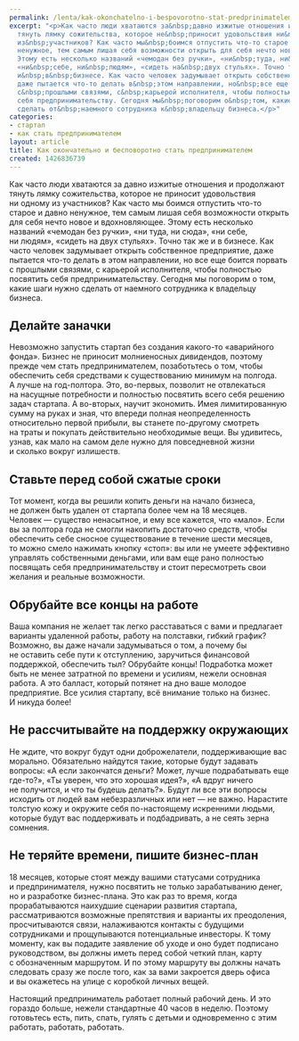 ```yaml
---
permalink: /lenta/kak-okonchatelno-i-bespovorotno-stat-predprinimatelem
excerpt: "<p>Как часто люди хватаются за&nbsp;давно изжитые отношения и&nbsp;продолжают
  тянуть лямку сожительства, которое не&nbsp;приносит удовольствия ни&nbsp;одному
  из&nbsp;участников? Как часто мы&nbsp;боимся отпустить что-то старое и&nbsp;давно
  ненужное, тем самым лишая себя возможности открыть для себя нечто новое и&nbsp;вдохновляющее.
  Этому есть несколько названий «чемодан без ручки», «ни&nbsp;туда, ни&nbsp;сюда»,
  «ни&nbsp;себе, ни&nbsp;людям», «сидеть на&nbsp;двух стульях». Точно так&nbsp;же
  и&nbsp;в&nbsp;бизнесе. Как часто человек задумывает открыть собственное предприятие,
  даже пытается что-то делать в&nbsp;этом направлении, но&nbsp;все еще боится порвать
  с&nbsp;прошлыми связями, с&nbsp;карьерой исполнителя, чтобы полностью посвятить
  себя предпринимательству. Сегодня мы&nbsp;поговорим о&nbsp;том, какие шаги нужно
  сделать от&nbsp;наемного сотрудника к&nbsp;владельцу бизнеса.</p>"
categories:
- стартап
- как стать предпринимателем
layout: article
title: Как окончательно и бесповоротно стать предпринимателем
created: 1426836739
---
```

Как часто люди хватаются за давно изжитые отношения и продолжают тянуть лямку сожительства, которое не приносит удовольствия ни одному из участников? Как часто мы боимся отпустить что-то старое и давно ненужное, тем самым лишая себя возможности открыть для себя нечто новое и вдохновляющее. Этому есть несколько названий «чемодан без ручки», «ни туда, ни сюда», «ни себе, ни людям», «сидеть на двух стульях». Точно так же и в бизнесе. Как часто человек задумывает открыть собственное предприятие, даже пытается что-то делать в этом направлении, но все еще боится порвать с прошлыми связями, с карьерой исполнителя, чтобы полностью посвятить себя предпринимательству. Сегодня мы поговорим о том, какие шаги нужно сделать от наемного сотрудника к владельцу бизнеса.

## Делайте заначки ##

Невозможно запустить стартап без создания какого-то «аварийного фонда». Бизнес не приносит молниеносных дивидендов, поэтому прежде чем стать предпринимателем, позаботьтесь о том, чтобы обеспечить себя средствами к существованию минимум на полгода. А лучше на год-полтора. Это, во-первых, позволит не отвлекаться на насущные потребности и полностью посвятить всего себя решению задач стартапа. А во-вторых, научит экономить. Имея лимитированную сумму на руках и зная, что впереди полная неопределенность относительно первой прибыли, вы станете по-другому смотреть на траты и покупать действительно необходимые вещи. Вы удивитесь, узнав, как мало на самом деле нужно для повседневной жизни и сколько вокруг излишеств.

## Ставьте перед собой сжатые сроки ##

Тот момент, когда вы решили копить деньги на начало бизнеса, не должен быть удален от стартапа более чем на 18 месяцев. Человек — существо ненасытное, и ему все кажется, что «мало». Если вы за полтора года не смогли накопить достаточно средств, чтобы обеспечить себе сносное существование в течение шести месяцев, то можно смело нажимать кнопку «стоп»: вы или не умеете эффективно управлять собственными деньгами, или вам еще рано полностью посвящать себя предпринимательству и стоит пересмотреть свои желания и реальные возможности.

## Обрубайте все концы на работе ##

Ваша компания не желает так легко расставаться с вами и предлагает варианты удаленной работы, работу на полставки, гибкий график? Возможно, вы даже начали задумываться о том, а почему бы не оставить себе пути к отступлению, заручиться финансовой поддержкой, обеспечить тыл? Обрубайте концы! Подработка может быть не менее затратной по времени и усилиям, нежели основная работа. А это балласт, который потянет на дно ваше молодое предприятие. Все усилия стартапу, всё внимание только на бизнес. И никуда более!

## Не рассчитывайте на поддержку окружающих ##

Не ждите, что вокруг будут одни доброжелатели, поддерживающие вас морально. Обязательно найдутся такие, которые будут задавать вопросы: «А если закончатся деньги? Может, лучше подрабатывать еще где-то?», «Ты уверен, что это хорошая идея?», «А вдруг ничего не получится, и что ты будешь делать?». Будут ли все эти вопросы исходить от людей вам небезразличных или нет — не важно. Нарастите толстую кожу и окружите себя по-настоящему искренними людьми, которые будут вас поддерживать и подбадривать, а не сеять зерна сомнения.

## Не теряйте времени, пишите бизнес-план ##

18 месяцев, которые стоят между вашими статусами сотрудника и предпринимателя, нужно посвятить не только зарабатыванию денег, но и разработке бизнес-плана. Это как раз то время, когда прорабатываются наихудшие сценарии развития стартапа, рассматриваются возможные препятствия и варианты их преодоления, просчитываются связи, налаживаются контакты с будущими сотрудниками и прощупываются потенциальные инвесторы. К тому моменту, как вы подадите заявление об уходе и оно будет подписано руководством, вы должны иметь перед собой четкий план, карту с обозначенным маршрутом. И по этому маршруту вы должны начать следовать сразу же после того, как за вами закроется дверь офиса и вы окажетесь на улице с коробкой личных вещей.

Настоящий предприниматель работает полный рабочий день. И это гораздо больше, нежели стандартные 40 часов в неделю. Поэтому готовьтесь есть, пить, спать, гулять с детьми и одновременно с этим работать, работать, работать.
